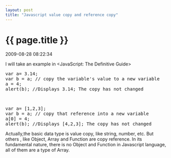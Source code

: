```yaml
---
layout: post
title: "Javascript value copy and reference copy"
---
```


<h1> {{ page.title }} </h1> <p class='meta'>2009-08-28 08:22:34</p>

I will take an example in &lt;JavaScript: The Definitive Guide&gt;
<pre name='code' class='javascript'>
var a= 3.14;
var b = a; // copy the variable's value to a new variable
a = 4;
alert(b); //Displays 3.14; The copy has not changed
</pre>
<br />
<pre name='code' class='javascript'>
var a= [1,2,3];
var b = a; // copy that reference into a new variable
a[0] = 4;
alert(b); //Displays [4,2,3]; The copy has not changed
</pre>

Actually,the basic data type is value copy, like string, number, etc. But others , like Object, Array and Function are copy reference. In its fundamental nature, there is no Object and Function in Javascript language, all of them are a type of Array.